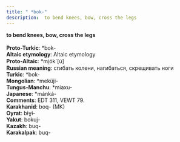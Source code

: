 ```yaml
---
title: " *bok-"
description:  to bend knees, bow, cross the legs
---
```

<p data-pagefind-weight="0.5">
<strong> to bend knees, bow, cross the legs</strong><br><br>
<strong>Proto-Turkic</strong>:  *bok-<br>
<strong>Altaic etymology</strong>:  Altaic etymology<br>
<strong> Proto-Altaic</strong>:  *mi̯ók`[ú]<br>
<strong>Russian meaning</strong>:  сгибать колени, нагибаться, скрещивать ноги<br>
<strong>Turkic</strong>:  *bok-<br>
<strong>Mongolian</strong>:  *meküji-<br>
<strong>Tungus-Manchu</strong>:  *miaxu-<br>
<strong>Japanese</strong>:  *mánká-<br>
<strong>Comments</strong>:  EDT 311, VEWT 79.<br>
<strong>Karakhanid</strong>:  boq- (MK)<br>
<strong>Oyrat</strong>:  bɨɣɨ-<br>
<strong>Yakut</strong>:  bokuj-<br>
<strong>Kazakh</strong>:  buq-<br>
<strong>Karakalpak</strong>:  buq-<br>

</p>
